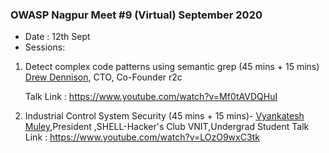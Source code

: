 ### OWASP Nagpur Meet #9 (Virtual) September 2020

* Date : 12th Sept
* Sessions: 

1. Detect complex code patterns using semantic grep (45 mins + 15 mins) <a href="https://www.linkedin.com/in/drewdennison/">Drew Dennison</a>, CTO, Co-Founder r2c

    Talk Link : https://www.youtube.com/watch?v=Mf0tAVDQHuI
2. Industrial Control System Security (45 mins + 15 mins)- <a href="mailto:vyankatesh.muley5@gmail.com">Vyankatesh Muley</a>,President ,SHELL-Hacker's Club VNIT,Undergrad Student
    Talk Link : https://www.youtube.com/watch?v=LOzO9wxC3tk

